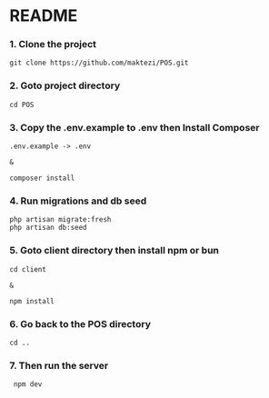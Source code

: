 # README

### 1. Clone the project
```
git clone https://github.com/maktezi/POS.git
```

### 2. Goto project directory
```
cd POS
```

### 3. Copy the .env.example to .env then Install Composer
```
.env.example -> .env

&

composer install
```
### 4. Run migrations and db seed
```
php artisan migrate:fresh
php artisan db:seed
```

### 5. Goto client directory then install npm or bun
```
cd client

&

npm install
```

### 6. Go back to the POS directory
```
cd ..
```

### 7. Then run the server
```
 npm dev
```

